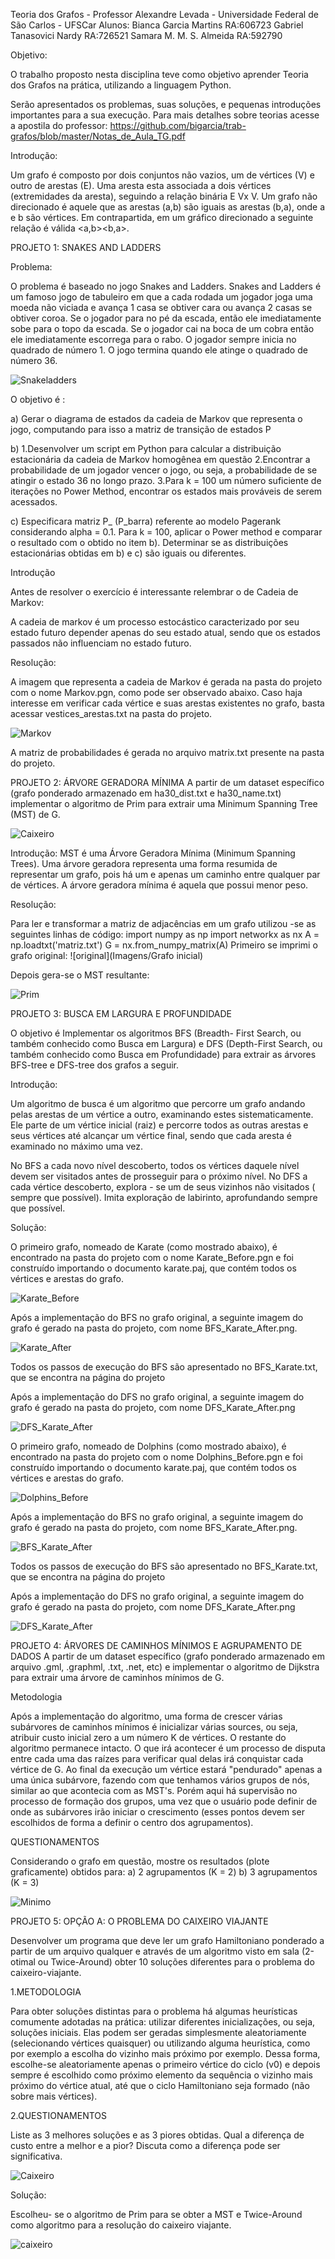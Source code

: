 Teoria dos Grafos - Professor Alexandre Levada - Universidade Federal de São Carlos - UFSCar
Alunos:
Bianca Garcia Martins RA:606723
Gabriel Tanasovici Nardy RA:726521
Samara M. M. S. Almeida RA:592790

Objetivo:

O trabalho proposto nesta disciplina teve como objetivo aprender Teoria dos Grafos na prática, utilizando a linguagem Python.

Serão apresentados os problemas, suas soluções, e pequenas introduções importantes para a sua execução. Para mais detalhes sobre teorias acesse a apostila do professor:
https://github.com/bigarcia/trab-grafos/blob/master/Notas_de_Aula_TG.pdf

Introdução:

Um grafo é composto por dois conjuntos não vazios, um de vértices (V) e outro de arestas (E). Uma aresta esta associada a dois vértices (extremidades da aresta), seguindo a relação binária E Vx V.
Um grafo não direcionado é aquele que as arestas (a,b) são iguais as arestas (b,a), onde a e b são vértices. Em contrapartida, em um gráfico direcionado  a seguinte relação é válida <a,b><b,a>.


PROJETO 1: SNAKES AND LADDERS

Problema:

O problema é baseado no jogo Snakes and Ladders.
Snakes and Ladders é um famoso jogo de tabuleiro em que a cada rodada um jogador joga uma moeda não viciada e avança 1 casa se obtiver cara ou avança 2 casas se obtiver coroa. Se o jogador para no pé da escada, então ele imediatamente sobe para o topo da escada. Se o jogador cai na boca de um cobra então ele imediatamente escorrega para o rabo. O jogador sempre inicia no quadrado de número 1. O jogo termina quando ele atinge o quadrado de número 36.

![Snakeladders](Imagens/snakesladders.jpg)

O objetivo é :

a)
Gerar o diagrama de estados da cadeia de Markov que representa o jogo, computando para isso a matriz de transição de estados P

b)
1.Desenvolver um script em Python para calcular a distribuição estacionária da cadeia de Markov homogênea em questão
2.Encontrar  a probabilidade de um jogador vencer o jogo, ou seja, a probabilidade de se atingir o estado 36 no longo prazo.
3.Para k = 100 um número suficiente de iterações no Power Method, encontrar os estados mais prováveis de serem acessados.

c)
Especificara matriz P_ (P_barra) referente ao modelo Pagerank considerando alpha = 0.1. 
Para k = 100, aplicar o Power method e comparar o resultado com o obtido no item b). 
Determinar se as distribuições estacionárias obtidas em b) e c) são iguais ou diferentes.

Introdução

Antes de resolver o exercício é interessante relembrar o  de Cadeia de Markov:

A cadeia de markov é um processo estocástico caracterizado por seu estado futuro depender apenas do seu estado atual, sendo que os estados passados não influenciam no estado futuro. 


Resolução:

A imagem que representa a cadeia de Markov é gerada na pasta do projeto com o nome Markov.pgn, como pode ser observado abaixo. Caso haja interesse em verificar cada vértice e suas arestas existentes no grafo, basta acessar vestices_arestas.txt na pasta do projeto.

![Markov](Imagens/Markov.png)

A matriz de probabilidades é gerada no arquivo matrix.txt presente na pasta do projeto.


PROJETO 2: ÁRVORE GERADORA MÍNIMA
A partir de um dataset específico (grafo ponderado armazenado em ha30_dist.txt  e ha30_name.txt) implementar o algoritmo de Prim para extrair uma Minimum Spanning Tree (MST) de G.

![Caixeiro](Imagens/ha30)
 
Introdução:
MST é uma Árvore Geradora Mínima (Minimum Spanning Trees). Uma árvore geradora representa uma forma resumida de representar um grafo, pois há um e apenas um caminho entre qualquer par de vértices. A árvore geradora mínima é aquela que possui menor peso.

Resolução:

Para ler e transformar a matriz de adjacências em um grafo utilizou -se as seguintes linhas de código:
import numpy as np
import networkx as nx
A = np.loadtxt('matriz.txt')
G = nx.from_numpy_matrix(A)
Primeiro se imprimi o grafo original:
![original](Imagens/Grafo inicial)
 
Depois gera-se o MST resultante:

![Prim](Imagens/MST)


PROJETO 3: BUSCA EM LARGURA E PROFUNDIDADE

O objetivo é Implementar os algoritmos BFS (Breadth- First Search, ou também conhecido como Busca em Largura) e DFS (Depth-First Search, ou também conhecido como Busca em Profundidade)  para extrair as árvores BFS-tree e DFS-tree dos grafos a seguir.

Introdução:

Um algoritmo de busca é um algoritmo que percorre um grafo andando pelas arestas de um vértice a outro, examinando estes sistematicamente. Ele parte de um vértice inicial (raiz) e percorre todos as outras arestas e seus vértices até alcançar um vértice final, sendo que cada aresta é examinado no máximo uma vez.

No BFS a cada novo nível descoberto, todos os vértices daquele nível devem ser visitados antes de prosseguir para o próximo nível.
No DFS  a cada vértice descoberto, explora - se um de seus vizinhos não visitados ( sempre que possível). Imita exploração de labirinto, aprofundando sempre que possível.

Solução:

O primeiro grafo, nomeado de Karate (como mostrado abaixo), é encontrado na pasta do projeto com o nome Karate_Before.pgn e foi construído importando o documento karate.paj, que contém todos os vértices e arestas do grafo.

![Karate_Before](Imagens/Karate_Before)

Após a implementação do BFS no grafo original, a seguinte imagem do grafo é gerado na pasta do projeto, com nome BFS_Karate_After.png.

![Karate_After](Imagens/Karate_After)

Todos os passos de execução do BFS são apresentado no BFS_Karate.txt, que se encontra na página do projeto

Após a implementação do DFS no grafo original, a seguinte imagem do grafo é gerado na pasta do projeto, com nome DFS_Karate_After.png

![DFS_Karate_After](Imagens/DFS_Karate_After)

O primeiro grafo, nomeado de Dolphins (como mostrado abaixo), é encontrado na pasta do projeto com o nome Dolphins_Before.pgn e foi construído importando o documento karate.paj, que contém todos os vértices e arestas do grafo.

![Dolphins_Before](Imagens/Dolphins_Before)

Após a implementação do BFS no grafo original, a seguinte imagem do grafo é gerado na pasta do projeto, com nome BFS_Karate_After.png.

![BFS_Karate_After](Imagens/BFS_Karate_After)

Todos os passos de execução do BFS são apresentado no BFS_Karate.txt, que se encontra na página do projeto

Após a implementação do DFS no grafo original, a seguinte imagem do grafo é gerado na pasta do projeto, com nome DFS_Karate_After.png

![DFS_Karate_After](Imagens/DFS_Karate_After)

PROJETO 4: ÁRVORES DE CAMINHOS MÍNIMOS E AGRUPAMENTO DE DADOS
A partir de um dataset específico (grafo ponderado armazenado em arquivo .gml, .graphml, .txt, .net, etc) e implementar o algoritmo de Dijkstra para extrair uma árvore de caminhos mínimos de G.

Metodologia

Após a implementação do algoritmo, uma forma de crescer várias subárvores de caminhos mínimos é inicializar várias sources, ou seja, atribuir custo inicial zero a um número K de vértices. O restante do algoritmo permanece intacto. O que irá acontecer é um processo de disputa entre cada uma das raízes para verificar qual delas irá conquistar cada vértice de G. Ao final da execução um vértice estará "pendurado" apenas a uma única subárvore, fazendo com que tenhamos vários grupos de nós, similar ao que acontecia com as MST's. Porém aqui há supervisão no processo de formação dos grupos, uma vez que o usuário pode definir de onde as subárvores irão iniciar o crescimento (esses pontos devem ser escolhidos de forma a definir o centro dos agrupamentos).

QUESTIONAMENTOS

Considerando o grafo em questão, mostre os resultados (plote graficamente) obtidos para:
a) 2 agrupamentos (K = 2) 
b) 3 agrupamentos (K = 3)


![Minimo](Imagens/wg59)

PROJETO 5: OPÇÃO A: O PROBLEMA DO CAIXEIRO VIAJANTE

Desenvolver um programa que deve ler um grafo Hamiltoniano ponderado a partir de um arquivo qualquer e através de um algoritmo visto em sala (2-otimal ou Twice-Around) obter 10 soluções diferentes para o problema do caixeiro-viajante.

1.METODOLOGIA

Para obter soluções distintas para o problema há algumas heurísticas comumente adotadas na prática: utilizar diferentes inicializações, ou seja, soluções iniciais. Elas podem ser geradas simplesmente aleatoriamente (selecionando vértices quaisquer) ou utilizando alguma heurística, como por exemplo a escolha do vizinho mais próximo por exemplo. Dessa forma, escolhe-se aleatoriamente apenas o primeiro vértice do ciclo (v0) e depois sempre é escolhido como próximo elemento da sequência o vizinho mais próximo do vértice atual, até que o ciclo Hamiltoniano seja formado (não sobre mais vértices). 

2.QUESTIONAMENTOS

Liste as 3 melhores soluções e as 3 piores obtidas. Qual a diferença de custo entre a melhor e a pior? Discuta como a diferença pode ser significativa.

![Caixeiro](Imagens/ha30)


Solução:

Escolheu- se o algoritmo de Prim para se obter a MST e Twice-Around como algoritmo para a resolução do caixeiro viajante.

![caixeiro]()

